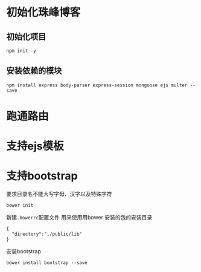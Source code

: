 # 初始化珠峰博客

## 初始化项目
```
npm init -y
```

## 安装依赖的模块
```
npm install express body-parser express-session mongoose ejs multer --save
```

# 跑通路由

# 支持ejs模板

# 支持bootstrap
要求目录名不能大写字母、汉字以及特殊字符
```
bower init
```
新建`.bowerrc`配置文件
用来使用用bower 安装的包的安装目录
```
{
  "directory":"./public/lib"
}
```
安装bootstrap
```
bower install bootstrap --save
```